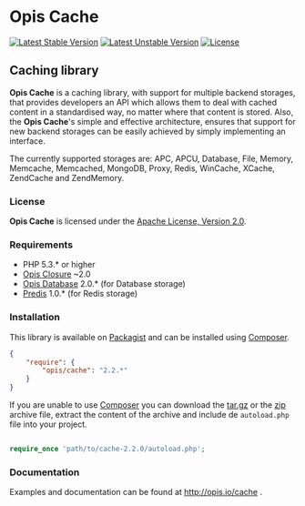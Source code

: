 Opis Cache
==============
[![Latest Stable Version](https://poser.pugx.org/opis/cache/version.png)](https://packagist.org/packages/opis/cache)
[![Latest Unstable Version](https://poser.pugx.org/opis/cache/v/unstable.png)](//packagist.org/packages/opis/cache)
[![License](https://poser.pugx.org/opis/cache/license.png)](https://packagist.org/packages/opis/cache)

Caching library
----------------
**Opis Cache** is a caching library, with support for multiple backend storages, that provides developers an API which allows
them to deal with cached content in a standardised way, no matter where that content is stored. Also, the **Opis Cache**'s
simple and effective architecture, ensures that support for new backend storages can be easily achieved
by simply implementing an interface.

The currently supported storages are: APC, APCU, Database, File, Memory, Memcache, Memcached, MongoDB, Proxy, Redis, WinCache, XCache, ZendCache and ZendMemory.

### License

**Opis Cache** is licensed under the [Apache License, Version 2.0](http://www.apache.org/licenses/LICENSE-2.0). 

### Requirements

* PHP 5.3.* or higher
* [Opis Closure](http://www.opis.io/closure) ~2.0
* [Opis Database](http://www.opis.io/database) 2.0.* (for Database storage)
* [Predis](https://github.com/nrk/predis) 1.0.* (for Redis storage)

### Installation

This library is available on [Packagist](https://packagist.org/packages/opis/cache) and can be installed using [Composer](http://getcomposer.org).

```json
{
    "require": {
        "opis/cache": "2.2.*"
    }
}
```

If you are unable to use [Composer](http://getcomposer.org) you can download the
[tar.gz](https://github.com/opis/cache/archive/2.2.0.tar.gz) or the [zip](https://github.com/opis/cache/archive/2.2.0.zip)
archive file, extract the content of the archive and include de `autoload.php` file into your project. 

```php

require_once 'path/to/cache-2.2.0/autoload.php';

```

### Documentation

Examples and documentation can be found at http://opis.io/cache .
